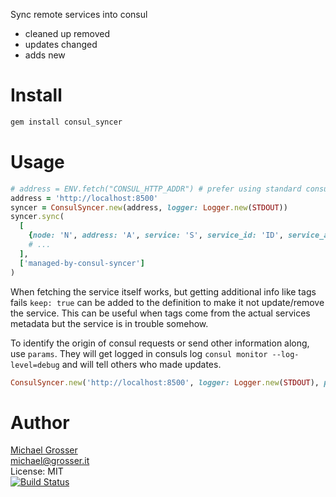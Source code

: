 Sync remote services into consul

 - cleaned up removed
 - updates changed
 - adds new

Install
=======

```Bash
gem install consul_syncer
```

Usage
=====

```Ruby
# address = ENV.fetch("CONSUL_HTTP_ADDR") # prefer using standard consul env var
address = 'http://localhost:8500'
syncer = ConsulSyncer.new(address, logger: Logger.new(STDOUT))
syncer.sync(
  [
    {node: 'N', address: 'A', service: 'S', service_id: 'ID', service_address: 'A', port: 123, tags: ['abc']},
    # ...
  ], 
  ['managed-by-consul-syncer']
)  
```

When fetching the service itself works, but getting additional info like tags fails `keep: true` can be added
to the definition to make it not update/remove the service. This can be useful when tags come from the actual services metadata
but the service is in trouble somehow.

To identify the origin of consul requests or send other information along, use `params`.
They will get logged in consuls log `consul monitor --log-level=debug` and will tell others who made updates.

```Ruby
ConsulSyncer.new('http://localhost:8500', logger: Logger.new(STDOUT), params: {host: Socket.gethostname, app: 'consul-filler'})
```

Author
======
[Michael Grosser](http://grosser.it)<br/>
michael@grosser.it<br/>
License: MIT<br/>
[![Build Status](https://travis-ci.org/grosser/consul_syncer.png)](https://travis-ci.org/grosser/consul_syncer)
